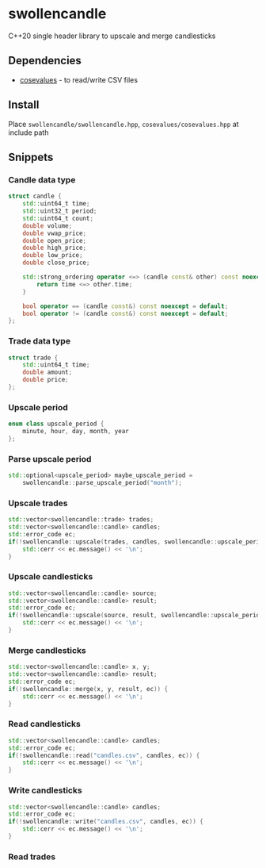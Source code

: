 # swollencandle

C++20 single header library to upscale and merge candlesticks


## Dependencies

* [cosevalues](https://github.com/ortfero/cosevalues) - to read/write CSV files

## Install

Place `swollencandle/swollencandle.hpp`, `cosevalues/cosevalues.hpp` at include path

## Snippets

### Candle data type

```cpp
struct candle {
    std::uint64_t time;
    std::uint32_t period;
    std::uint64_t count;
    double volume;
    double vwap_price;
    double open_price;
    double high_price;
    double low_price;
    double close_price;

    std::strong_ordering operator <=> (candle const& other) const noexcept {
        return time <=> other.time;
    }

    bool operator == (candle const&) const noexcept = default;
    bool operator != (candle const&) const noexcept = default;
};
```


### Trade data type

```cpp
struct trade {
    std::uint64_t time;
    double amount;
    double price;
};
```


### Upscale period

```cpp
enum class upscale_period {
    minute, hour, day, month, year
};
```


### Parse upscale period

```cpp
std::optional<upscale_period> maybe_upscale_period =
    swollencandle::parse_upscale_period("month");
```


### Upscale trades

```cpp
std::vector<swollencandle::trade> trades;
std::vector<swollencandle::candle> candles;
std::error_code ec;
if(!swollencandle::upscale(trades, candles, swollencandle::upscale_period::day, ec)) {
    std::cerr << ec.message() << '\n';
}
```


### Upscale candlesticks

```cpp
std::vector<swollencandle::candle> source;
std::vector<swollencandle::candle> result;
std::error_code ec;
if(!swollencandle::upscale(source, result, swollencandle::upscale_period::day, ec)) {
    std::cerr << ec.message() << '\n';
}
```


### Merge candlesticks

```cpp
std::vector<swollencandle::candle> x, y;
std::vector<swollencandle::candle> result;
std::error_code ec;
if(!swollencandle::merge(x, y, result, ec)) {
    std::cerr << ec.message() << '\n';
}
```

### Read candlesticks

```cpp
std::vector<swollencandle::candle> candles;
std::error_code ec;
if(!swollencandle::read("candles.csv", candles, ec)) {
    std::cerr << ec.message() << '\n';
}
```

### Write candlesticks

```cpp
std::vector<swollencandle::candle> candles;
std::error_code ec;
if(!swollencandle::write("candles.csv", candles, ec)) {
    std::cerr << ec.message() << '\n';
}
```

### Read trades

